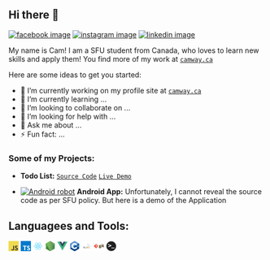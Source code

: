 ## Hi there 👋
[![facebook image](https://img.shields.io/badge/Facebook-1877F2?style=for-the-badge&logo=facebook&logoColor=white)](http://camway.ca) [![instagram image](https://img.shields.io/badge/Instagram-E4405F?style=for-the-badge&logo=instagram&logoColor=white)](http://camway.ca) [![linkedin image](https://img.shields.io/badge/LinkedIn-0077B5?style=for-the-badge&logo=linkedin&logoColor=white)](http://camway.ca) 

My name is Cam! I am a SFU student from Canada, who loves to learn new skills and apply them! You find more of my work at [`camway.ca`](http://camway.ca)

Here are some ideas to get you started:

- 🔭 I’m currently working on my profile site at [`camway.ca`](http://camway.ca)
- 🌱 I’m currently learning ...
- 👯 I’m looking to collaborate on ...
- 🤔 I’m looking for help with ...
- 💬 Ask me about ...
- ⚡ Fun fact: ...

### Some of my Projects:

- **Todo List:**
[`Source Code`](https://github.com/Cway14/todo-list)
[`Live Demo`](http://camway.ca)

- <a title="Google Inc., CC BY 3.0 &lt;https://creativecommons.org/licenses/by/3.0&gt;, via Wikimedia Commons" href="https://commons.wikimedia.org/wiki/File:Android_robot.svg"><img width="256" alt="Android robot" src="https://upload.wikimedia.org/wikipedia/commons/thumb/d/d7/Android_robot.svg/256px-Android_robot.svg.png"></a> **Android App:**
Unfortunately, I cannot reveal the source code as per SFU policy. But here is a demo of the Application


## Languagees and Tools:
<code><img height="20" src="https://raw.githubusercontent.com/github/explore/80688e429a7d4ef2fca1e82350fe8e3517d3494d/topics/javascript/javascript.png"></code>
<code><img height="20" src="https://raw.githubusercontent.com/github/explore/80688e429a7d4ef2fca1e82350fe8e3517d3494d/topics/typescript/typescript.png"></code>
<code><img height="20" src="https://raw.githubusercontent.com/github/explore/80688e429a7d4ef2fca1e82350fe8e3517d3494d/topics/react/react.png"></code>
<code><img height="20" src="https://raw.githubusercontent.com/github/explore/80688e429a7d4ef2fca1e82350fe8e3517d3494d/topics/nodejs/nodejs.png"></code>
<code><img height="20" src="https://raw.githubusercontent.com/github/explore/80688e429a7d4ef2fca1e82350fe8e3517d3494d/topics/vue/vue.png"></code>
<code><img height="20" src="https://raw.githubusercontent.com/github/explore/80688e429a7d4ef2fca1e82350fe8e3517d3494d/topics/cpp/cpp.png"></code>
<code><img height="20" src="https://raw.githubusercontent.com/github/explore/80688e429a7d4ef2fca1e82350fe8e3517d3494d/topics/mysql/mysql.png"></code>
<code><img height="20" src="https://raw.githubusercontent.com/github/explore/80688e429a7d4ef2fca1e82350fe8e3517d3494d/topics/git/git.png"></code>
<code><img height="20" src="https://raw.githubusercontent.com/github/explore/80688e429a7d4ef2fca1e82350fe8e3517d3494d/topics/terminal/terminal.png"></code>
